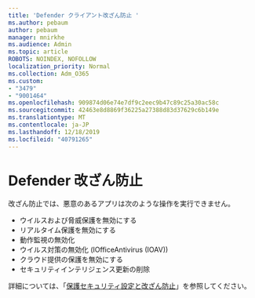 ```yaml
---
title: 'Defender クライアント改ざん防止 '
ms.author: pebaum
author: pebaum
manager: mnirkhe
ms.audience: Admin
ms.topic: article
ROBOTS: NOINDEX, NOFOLLOW
localization_priority: Normal
ms.collection: Adm_O365
ms.custom:
- "3479"
- "9001464"
ms.openlocfilehash: 909874d06e74e7df9c2eec9b47c89c25a30ac58c
ms.sourcegitcommit: 42463e8d8869f36225a27388d83d37629c6b149e
ms.translationtype: MT
ms.contentlocale: ja-JP
ms.lasthandoff: 12/18/2019
ms.locfileid: "40791265"
---
```

# <a name="defender-tamper-protection"></a>Defender 改ざん防止 

改ざん防止では、悪意のあるアプリは次のような操作を実行できません。

- ウイルスおよび脅威保護を無効にする
- リアルタイム保護を無効にする
- 動作監視の無効化
- ウイルス対策の無効化 (IOfficeAntivirus (IOAV))
- クラウド提供の保護を無効にする
- セキュリティインテリジェンス更新の削除

詳細については、「[保護セキュリティ設定と改ざん防止](https://docs.microsoft.com/windows/security/threat-protection/windows-defender-antivirus/prevent-changes-to-security-settings-with-tamper-protection)」を参照してください。